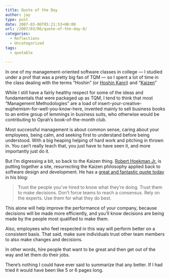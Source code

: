 ```yaml
---
title: Quote of the Day
author: jay
type: post
date: 2007-03-06T05:21:53+00:00
url: /2007/03/06/quote-of-the-day-8/
categories:
  - Reflections
  - Uncategorized
tags:
  - quotable

---
```

In one of my management-oriented software classes in college — I studied under a prof that was a pretty big fan of TQM — so I spent a lot of time in the class dealing with the terms “Hoshin” (or [Hoshin Kanri][1]) and “[Kaizen][2]”

While I still have a fairly healthy respect for some of the ideas and fundamentals that were packaged up as TQM, I tend to think that most “Management Methodologies” are a load of insert-your-creative-euphemism-for-well-you-know-here, invented mainly to sell business books to an entire group of lemmings in business suits, who otherwise would be contributing to Oprah’s book-of-the-month club.

Most successful management is about common sense, caring about your employees, being calm, and seeking first to understand before being understood. With a big heaping helping of hard work and pitching in thrown in. You can’t really teach that, you just have to have seen it, and more importantly just do it.

But I’m digressing a bit, so back to the Kaizen thing. [Robert Hoekman Jr.][3] is putting together a site, resurrecting the Kaizen philosophy applied back to software design and development. He has a [great and fantastic quote today][4] in his blog:

> Trust the people you’ve hired to know what they’re doing. Trust them to make decisions. Don’t force teams to reach a consensus. Rely on the experts. Use them for what they do best.

This alone will help improve the performance of your company, because decisions will be made more efficiently, and you’ll know decisions are being made by the people most qualified to make them.

Also, employees who feel respected in this way will perform better on a consistent basis. That said, make sure individuals trust other team members to also make changes and decisions.

In other words, hire people that want to be great and then get out of the way and let them do their jobs.

There’s nothing I could have ever said to summarize that any better. If I had tried it would have been like 5 or 6 pages long.

 [1]: http://en.wikipedia.org/wiki/Hoshin_Kanri
 [2]: http://en.wikipedia.org/wiki/Kaizen
 [3]: http://rhjr.net
 [4]: http://rhjr.net/theblog/2007/03/05/trust-your-experts/